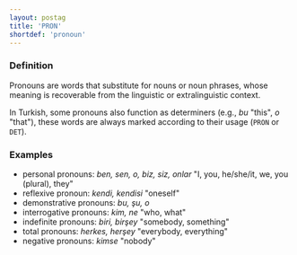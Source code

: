 ```yaml
---
layout: postag
title: 'PRON'
shortdef: 'pronoun'
---
```


### Definition

Pronouns are words that substitute for nouns or noun phrases, whose
meaning is recoverable from the linguistic or extralinguistic context.

In Turkish, some pronouns also function as determiners (e.g., _bu_
"this", _o_ "that"),
these words are always marked according to their usage (`PRON` or
`DET`).

### Examples

- personal pronouns: _ben, sen, o, biz, siz, onlar_
  "I, you, he/she/it, we, you (plural), they"
- reflexive pronoun: _kendi, kendisi_ "oneself"
- demonstrative pronouns: _bu, şu, o_
- interrogative pronouns: _kim, ne_ "who, what"
- indefinite pronouns: _biri, birşey_ "somebody, something"
- total pronouns: _herkes, herşey_ "everybody, everything"
- negative pronouns: _kimse_ "nobody"

<!-- Interlanguage links updated Pá kvě 14 11:08:23 CEST 2021 -->
